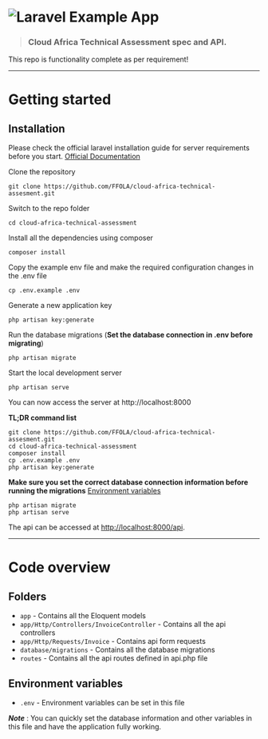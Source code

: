 # ![Laravel Example App](logo.png)


> ### Cloud Africa Technical Assessment spec and API.

This repo is functionality complete as per requirement!

----------

# Getting started

## Installation

Please check the official laravel installation guide for server requirements before you start. [Official Documentation](https://laravel.com/docs/8.x)


Clone the repository

    git clone https://github.com/FFOLA/cloud-africa-technical-assesment.git

Switch to the repo folder

    cd cloud-africa-technical-assessment

Install all the dependencies using composer

    composer install

Copy the example env file and make the required configuration changes in the .env file

    cp .env.example .env

Generate a new application key

    php artisan key:generate


Run the database migrations (**Set the database connection in .env before migrating**)

    php artisan migrate

Start the local development server

    php artisan serve

You can now access the server at http://localhost:8000

**TL;DR command list**

    git clone https://github.com/FFOLA/cloud-africa-technical-assesment.git
    cd cloud-africa-technical-assessment
    composer install
    cp .env.example .env
    php artisan key:generate
    
**Make sure you set the correct database connection information before running the migrations** [Environment variables](#environment-variables)

    php artisan migrate
    php artisan serve   

The api can be accessed at [http://localhost:8000/api](http://localhost:8000/api).

----------

# Code overview

## Folders

- `app` - Contains all the Eloquent models
- `app/Http/Controllers/InvoiceController` - Contains all the api controllers
- `app/Http/Requests/Invoice` - Contains api form requests
- `database/migrations` - Contains all the database migrations
- `routes` - Contains all the api routes defined in api.php file

## Environment variables

- `.env` - Environment variables can be set in this file

***Note*** : You can quickly set the database information and other variables in this file and have the application fully working.
